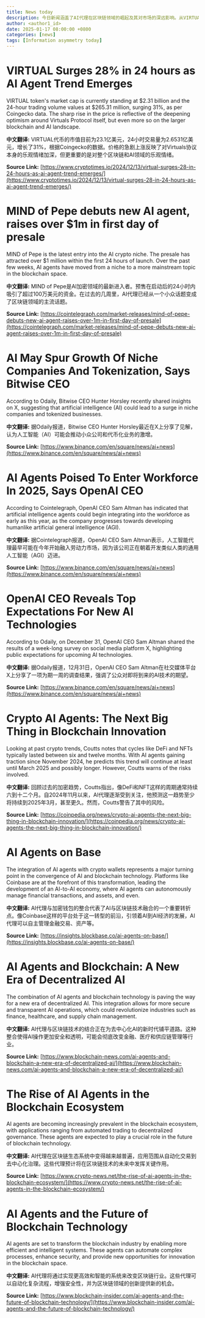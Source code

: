 ```yaml
---
title: News today
description: 今日新闻涵盖了AI代理在区块链领域的崛起及其对市场的深远影响。从VIRTUAL代币的市值激增到MIND of Pepe的预售成功，再到OpenAI CEO对未来AI技术的展望，AI代理正逐渐成为区块链创新的核心驱动力。
author: <author1_id>
date: 2025-01-17 08:00:00 +0800
categories: [news]
tags: [Information asymmetry today]
---
```


# VIRTUAL Surges 28% in 24 hours as AI Agent Trend Emerges

VIRTUAL token's market cap is currently standing at $2.31 billion and the 24-hour trading volume values at $265.31 million, surging 31%, as per Coingecko data. The sharp rise in the price is reflective of the deepening optimism around Virtuals Protocol itself, but even more so on the larger blockchain and AI landscape.

**中文翻译:** VIRTUAL代币的市值目前为23.1亿美元，24小时交易量为2.6531亿美元，增长了31%，根据Coingecko的数据。价格的急剧上涨反映了对Virtuals协议本身的乐观情绪加深，但更重要的是对整个区块链和AI领域的乐观情绪。

**Source Link:** [https://www.cryptotimes.io/2024/12/13/virtual-surges-28-in-24-hours-as-ai-agent-trend-emerges/](https://www.cryptotimes.io/2024/12/13/virtual-surges-28-in-24-hours-as-ai-agent-trend-emerges/)

# MIND of Pepe debuts new AI agent, raises over $1m in first day of presale

MIND of Pepe is the latest entry into the AI crypto niche. The presale has attracted over $1 million within the first 24 hours of launch. Over the past few weeks, AI agents have moved from a niche to a more mainstream topic in the blockchain space.

**中文翻译:** MIND of Pepe是AI加密领域的最新进入者。预售在启动后的24小时内吸引了超过100万美元的资金。在过去的几周里，AI代理已经从一个小众话题变成了区块链领域的主流话题。

**Source Link:** [https://cointelegraph.com/market-releases/mind-of-pepe-debuts-new-ai-agent-raises-over-1m-in-first-day-of-presale](https://cointelegraph.com/market-releases/mind-of-pepe-debuts-new-ai-agent-raises-over-1m-in-first-day-of-presale)

# AI May Spur Growth Of Niche Companies And Tokenization, Says Bitwise CEO

According to Odaily, Bitwise CEO Hunter Horsley recently shared insights on X, suggesting that artificial intelligence (AI) could lead to a surge in niche companies and tokenized businesses.

**中文翻译:** 据Odaily报道，Bitwise CEO Hunter Horsley最近在X上分享了见解，认为人工智能（AI）可能会推动小众公司和代币化业务的激增。

**Source Link:** [https://www.binance.com/en/square/news/ai+news](https://www.binance.com/en/square/news/ai+news)

# AI Agents Poised To Enter Workforce In 2025, Says OpenAI CEO

According to Cointelegraph, OpenAI CEO Sam Altman has indicated that artificial intelligence agents could begin integrating into the workforce as early as this year, as the company progresses towards developing humanlike artificial general intelligence (AGI).

**中文翻译:** 据Cointelegraph报道，OpenAI CEO Sam Altman表示，人工智能代理最早可能在今年开始融入劳动力市场，因为该公司正在朝着开发类似人类的通用人工智能（AGI）迈进。

**Source Link:** [https://www.binance.com/en/square/news/ai+news](https://www.binance.com/en/square/news/ai+news)

# OpenAI CEO Reveals Top Expectations For New AI Technologies

According to Odaily, on December 31, OpenAI CEO Sam Altman shared the results of a week-long survey on social media platform X, highlighting public expectations for upcoming AI technologies.

**中文翻译:** 据Odaily报道，12月31日，OpenAI CEO Sam Altman在社交媒体平台X上分享了一项为期一周的调查结果，强调了公众对即将到来的AI技术的期望。

**Source Link:** [https://www.binance.com/en/square/news/ai+news](https://www.binance.com/en/square/news/ai+news)

# Crypto AI Agents: The Next Big Thing in Blockchain Innovation

Looking at past crypto trends, Coutts notes that cycles like DeFi and NFTs typically lasted between six and twelve months. With AI agents gaining traction since November 2024, he predicts this trend will continue at least until March 2025 and possibly longer. However, Coutts warns of the risks involved.

**中文翻译:** 回顾过去的加密趋势，Coutts指出，像DeFi和NFT这样的周期通常持续六到十二个月。自2024年11月以来，AI代理逐渐受到关注，他预测这一趋势至少将持续到2025年3月，甚至更久。然而，Coutts警告了其中的风险。

**Source Link:** [https://coinpedia.org/news/crypto-ai-agents-the-next-big-thing-in-blockchain-innovation/](https://coinpedia.org/news/crypto-ai-agents-the-next-big-thing-in-blockchain-innovation/)

# AI Agents on Base

The integration of AI agents with crypto wallets represents a major turning point in the convergence of AI and blockchain technology. Platforms like Coinbase are at the forefront of this transformation, leading the development of an AI-to-AI economy, where AI agents can autonomously manage financial transactions, and assets, and even.

**中文翻译:** AI代理与加密钱包的整合代表了AI与区块链技术融合的一个重要转折点。像Coinbase这样的平台处于这一转型的前沿，引领着AI到AI经济的发展，AI代理可以自主管理金融交易、资产等。

**Source Link:** [https://insights.blockbase.co/ai-agents-on-base/](https://insights.blockbase.co/ai-agents-on-base/)

# AI Agents and Blockchain: A New Era of Decentralized AI

The combination of AI agents and blockchain technology is paving the way for a new era of decentralized AI. This integration allows for more secure and transparent AI operations, which could revolutionize industries such as finance, healthcare, and supply chain management.

**中文翻译:** AI代理与区块链技术的结合正在为去中心化AI的新时代铺平道路。这种整合使得AI操作更加安全和透明，可能会彻底改变金融、医疗和供应链管理等行业。

**Source Link:** [https://www.blockchain-news.com/ai-agents-and-blockchain-a-new-era-of-decentralized-ai/](https://www.blockchain-news.com/ai-agents-and-blockchain-a-new-era-of-decentralized-ai/)

# The Rise of AI Agents in the Blockchain Ecosystem

AI agents are becoming increasingly prevalent in the blockchain ecosystem, with applications ranging from automated trading to decentralized governance. These agents are expected to play a crucial role in the future of blockchain technology.

**中文翻译:** AI代理在区块链生态系统中变得越来越普遍，应用范围从自动化交易到去中心化治理。这些代理预计将在区块链技术的未来中发挥关键作用。

**Source Link:** [https://www.crypto-news.net/the-rise-of-ai-agents-in-the-blockchain-ecosystem/](https://www.crypto-news.net/the-rise-of-ai-agents-in-the-blockchain-ecosystem/)

# AI Agents and the Future of Blockchain Technology

AI agents are set to transform the blockchain industry by enabling more efficient and intelligent systems. These agents can automate complex processes, enhance security, and provide new opportunities for innovation in the blockchain space.

**中文翻译:** AI代理将通过实现更高效和智能的系统来改变区块链行业。这些代理可以自动化复杂流程，增强安全性，并为区块链领域的创新提供新的机会。

**Source Link:** [https://www.blockchain-insider.com/ai-agents-and-the-future-of-blockchain-technology/](https://www.blockchain-insider.com/ai-agents-and-the-future-of-blockchain-technology/)
